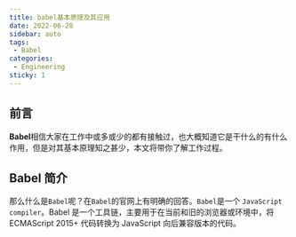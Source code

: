 ```yaml
---
title: babel基本原理及其应用
date: 2022-06-28
sidebar: auto
tags: 
 - Babel
categories:
 - Engineering
sticky: 1
---
```


## 前言

**Babel**相信大家在工作中或多或少的都有接触过，也大概知道它是干什么的有什么作用，但是对其基本原理知之甚少，本文将带你了解工作过程。

## Babel 简介
那么什么是`Babel`呢？在`Babel`的官网上有明确的回答。`Babel`是一个 `JavaScript compiler`。Babel 是一个工具链，主要用于在当前和旧的浏览器或环境中，将 ECMAScript 2015+ 代码转换为 JavaScript 向后兼容版本的代码。



